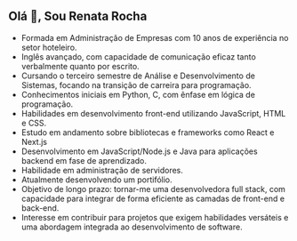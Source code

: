 ## Olá 👋, Sou Renata Rocha

- Formada em Administração de Empresas com 10 anos de experiência no setor hoteleiro.
- Inglês avançado, com capacidade de comunicação eficaz tanto verbalmente quanto por escrito.
- Cursando o terceiro semestre de Análise e Desenvolvimento de Sistemas, focando na transição de carreira para programação.
- Conhecimentos iniciais em Python, C, com ênfase em lógica de programação.
- Habilidades em desenvolvimento front-end utilizando JavaScript, HTML e CSS.
- Estudo em andamento sobre bibliotecas e frameworks como React e Next.js
- Desenvolvimento em JavaScript/Node.js e Java para aplicações backend em fase de aprendizado.
- Habilidade em administração de servidores.
- Atualmente desenvolvendo um portifólio.
- Objetivo de longo prazo: tornar-me uma desenvolvedora full stack, com capacidade para integrar de forma eficiente as camadas de front-end e back-end.
- Interesse em contribuir para projetos que exigem habilidades versáteis e uma abordagem integrada ao desenvolvimento de software.
